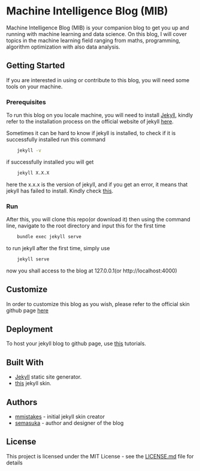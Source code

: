 # Machine Intelligence Blog (MIB)

Machine Intelligence Blog (MIB) is your companion blog to get you up and running with machine learning and data science. On this blog, I will cover topics in the machine learning field ranging from maths, programming, algorithm optimization with also data analysis.

## Getting Started

If you are interested in using or contribute to this blog, you will need some tools on your machine.

### Prerequisites

To run this blog on you locale machine, you will need to install [Jekyll](https://jekyllrb.com/"Jekyll"), kindly refer to the installation process on the official website of jekyll [here](https://jekyllrb.com/docs/installation/"here").

Sometimes it can be hard to know if jekyll is installed, to check if it is successfully installed run this command

```bash
    jekyll -v
```

if successfully installed you will get

```bash
    jekyll X.X.X
```
here the x.x.x is the version of jekyll, and if you get an error, it means that jekyll has failed to install. Kindly check [this](https://jekyllrb.com/docs/troubleshooting/#installation-problems"this").

### Run

After this, you will clone this repo(or download it) then using the command line, navigate to the root directory and input this for the first time

```bash
    bundle exec jekyll serve
```
to run jekyll after the first time, simply use

```bash
    jekyll serve
```

now you shall access to the blog at 127.0.0.1(or http://localhost:4000)

## Customize

In order to customize this blog as you wish, please refer to the official skin github page [here](https://github.com/mmistakes/jekyll-theme-basically-basic"here")

## Deployment

To host your jekyll blog to github page, use [this](https://www.youtube.com/watch?v=fqFjuX4VZmU"this") tutorials.



## Built With

* [Jekyll](https://jekyllrb.com/"Jekyll") static site generator.
* [this](https://github.com/mmistakes/jekyll-theme-basically-basic"this") jekyll skin.

## Authors

* [mmistakes](https://github.com/mmistakes"mmistakes") - initial jekyll skin creator
* [semasuka](https://github.com/semasuka"semasuka") - author and designer of the blog

## License

This project is licensed under the MIT License - see the [LICENSE.md](https://github.com/semasuka/blog/blob/master/LICENSE"LICENSE.md") file for details